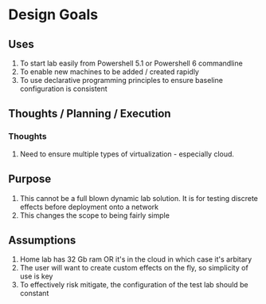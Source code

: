 # Design Goals
## Uses
1. To start lab easily from Powershell 5.1 or Powershell 6 commandline
2. To enable new machines to be added / created rapidly
3. To use declarative programming principles to ensure baseline configuration is consistent

## Thoughts / Planning / Execution
### Thoughts
1. Need to ensure multiple types of virtualization - especially cloud.

## Purpose
1. This cannot be a full blown dynamic lab solution. It is for testing discrete effects before deployment onto a network
2. This changes the scope to being fairly simple

## Assumptions
1. Home lab has 32 Gb ram OR it's in the cloud in which case it's arbitary
2. The user will want to create custom effects on the fly, so simplicity of use is key
3. To effectively risk mitigate, the configuration of the test lab should be constant